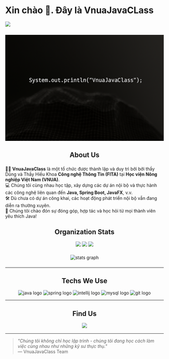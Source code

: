 # Xin chào 👋. Đây là VnuaJavaCLass

<img src="https://raw.githubusercontent.com/MartinHeinz/MartinHeinz/master/wave.gif" width="30px">

###

<div align="center">
  <img src="https://github.com/VNUAJAVACLASS/.github/blob/main/VnuaJavaClass.png?raw=true" alt="VnuaJavaClass Banner" />
</div>

###

<h2 align="center">About Us</h2>

###

👨‍🏫 **VnuaJavaClass** là một tổ chức được thành lập và duy trì bởi bởi thầy Dũng và Thầy Hiếu Khoa **Công nghệ Thông Tin (FITA)** tại **Học viện Nông nghiệp Việt Nam (VNUA)**.  
💻 Chúng tôi cùng nhau học tập, xây dựng các dự án nội bộ và thực hành các công nghệ liên quan đến **Java, Spring Boot, JavaFX**, v.v.  
🛠️ Dù chưa có dự án công khai, các hoạt động phát triển nội bộ vẫn đang diễn ra thường xuyên.  
🤝 Chúng tôi chào đón sự đóng góp, hợp tác và học hỏi từ mọi thành viên yêu thích Java!

###

<h2 align="center">Organization Stats</h2>

<div align="center">
  <img src="https://img.shields.io/github/followers/VNUAJAVACLASS?style=social" />
  <img src="https://img.shields.io/github/stars/VNUAJAVACLASS?style=social" />
  <img src="https://img.shields.io/badge/Public%20Repos-0-inactive" />
</div>

###

<div align="center">
  <img src="http://github-profile-summary-cards.vercel.app/api/cards/profile-details?username=VNUAJAVACLASS&theme=bear" width=750  alt="stats graph"/>

</div>

###

---

<h2 align="center">Techs We Use</h2>

<div align="center">
  <img src="https://cdn.jsdelivr.net/gh/devicons/devicon/icons/java/java-original.svg" height="40" width="52" alt="java logo" />
  <img src="https://cdn.jsdelivr.net/gh/devicons/devicon/icons/spring/spring-original.svg" height="40" width="52" alt="spring logo" />
  <img src="https://cdn.jsdelivr.net/gh/devicons/devicon/icons/intellij/intellij-original.svg" height="40" width="52" alt="intellij logo" />
  <img src="https://cdn.jsdelivr.net/gh/devicons/devicon/icons/mysql/mysql-original.svg" height="40" width="52" alt="mysql logo" />
  <img src="https://cdn.jsdelivr.net/gh/devicons/devicon/icons/git/git-plain.svg" height="40" width="52" alt="git logo" />
</div>

---

<h2 align="center">Find Us</h2>

<div align="center">
  <a href="mailto:contact@dophuclam.id.vn" target="_blank">
    <img src="https://img.shields.io/static/v1?message=Email&logo=gmail&label=&color=D14836&logoColor=white&labelColor=&style=for-the-badge" height="40" />
  </a>
</div>

---

> _"Chúng tôi không chỉ học lập trình - chúng tôi đang học cách làm việc cùng nhau như những kỹ sư thực thụ."_  
> — VnuaJavaClass Team
